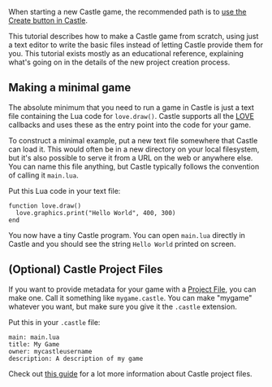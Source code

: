 When starting a new Castle game, the recommended path is to [use the Create button in Castle](/documentation/tutorials/make-your-first-castle-game).

This tutorial describes how to make a Castle game from scratch, using just a text editor to write the basic files instead of letting Castle provide them for you. This tutorial exists mostly as an educational reference, explaining what's going on in the details of the new project creation process.

## Making a minimal game

The absolute minimum that you need to run a game in Castle is just a text file containing the Lua code for `love.draw()`. Castle supports all the [LOVE](https://love2d-community.github.io/love-api/) callbacks and uses these as the entry point into the code for your game.

To construct a minimal example, put a new text file somewhere that Castle can load it. This would often be in a new directory on your local filesystem, but it's also possible to serve it from a URL on the web or anywhere else. You can name this file anything, but Castle typically follows the convention of calling it `main.lua`.

Put this Lua code in your text file:

```
function love.draw() 
  love.graphics.print("Hello World", 400, 300) 
end
```

You now have a tiny Castle program. You can open `main.lua` directly in Castle and you should see the string `Hello World` printed on screen.

## (Optional) Castle Project Files

If you want to provide metadata for your game with a [Project File](/documentation/tutorials/describe-your-game-with-a-castle-project-file), you can make one. Call it something like `mygame.castle`. You can make "mygame" whatever you want, but make sure you give it the `.castle` extension.

Put this in your `.castle` file:

```
main: main.lua
title: My Game
owner: mycastleusername
description: A description of my game
```

Check out [this guide](/documentation/tutorials/describe-your-game-with-a-castle-project-file) for a lot more information about Castle project files.